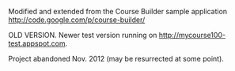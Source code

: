 Modified and extended from the Course Builder sample application 
http://code.google.com/p/course-builder/

OLD VERSION. Newer test version running on http://mycourse100-test.appspot.com.

Project abandoned Nov. 2012 (may be resurrected at some point).
